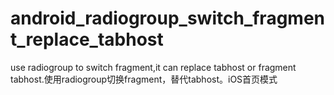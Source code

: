# android_radiogroup_switch_fragment_replace_tabhost
use radiogroup to switch fragment,it can replace tabhost or fragment tabhost.使用radiogroup切换fragment，替代tabhost。iOS首页模式
